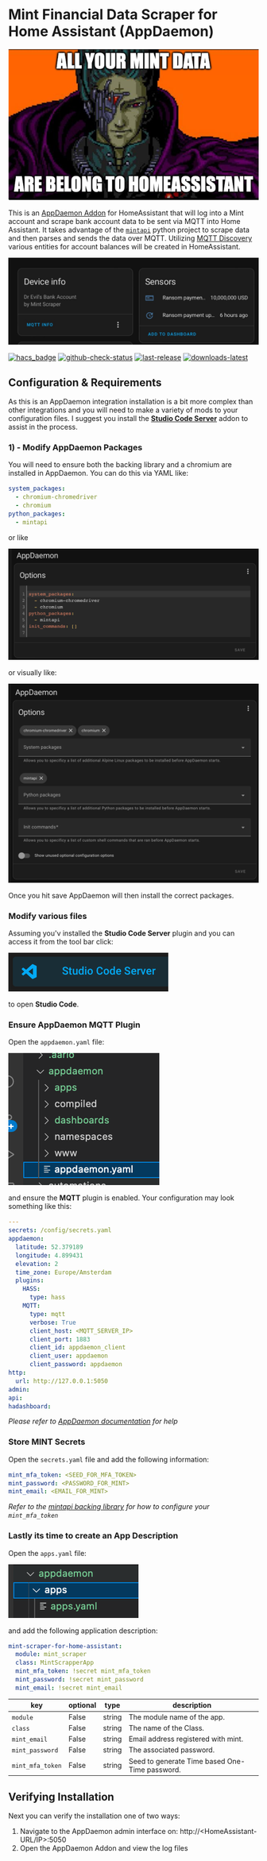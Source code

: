 # Mint Financial Data Scraper for Home Assistant (AppDaemon)

![](docs/allyourmintarebelongtous.png)

This is an [AppDaemon Addon](https://github.com/hassio-addons/addon-appdaemon) for HomeAssistant that will log into a Mint account and scrape bank account data to be sent via MQTT into Home Assistant. It takes advantage of the [`mintapi`](https://github.com/mintapi/mintapi) python project to scrape data and then parses and sends the data over MQTT. Utilizing [MQTT Discovery](https://www.home-assistant.io/integrations/mqtt/#discovery-options) various entities for account balances will be created in HomeAssistant.

![](docs/image.jpg)

[![hacs_badge](https://img.shields.io/badge/HACS-Default-orange.svg)](https://github.com/hacs/integration)
[![github-check-status](https://img.shields.io/github/checks-status/jeeftor/mint-scraper-for-homeassistant/main)](https://github.com/jeeftor/mint-scraper-for-homeassistant/actions?query=branch%3Amaster)
[![last-release](https://img.shields.io/github/v/release/jeeftor/mint-scraper-for-homeassistant.svg)](https://github.com/jeeftor/mint-scraper-for-homeassistant//releases)
[![downloads-latest](https://img.shields.io/github/downloads/jeeftor/mint-scraper-for-homeassistant/latest/total)](http://github.com/jeeftor/mint-scraper-for-homeassistant/releases/latest)

## Configuration & Requirements

As this is an AppDaemon integration installation is a bit more complex than other integrations and you will need to make a variety of mods to your configuration files. I suggest you install the [**Studio Code Server**](https://github.com/hassio-addons/addon-vscode/blob/main/README.md) addon to assist in the process.

### 1) - Modify AppDaemon Packages

You will need to ensure both the backing library and a chromium are installed in AppDaemon. You can do this via YAML like:

```yaml
system_packages:
  - chromium-chromedriver
  - chromium
python_packages:
  - mintapi
```

or like

![](docs/AppDaemonOptions.yaml.png)

or visually like:

![](docs/AppDaemonOptions.png)

Once you hit save AppDaemon will then install the correct packages.

### Modify various files

Assuming you'v installed the **Studio Code Server** plugin and you can access it from the tool bar click:

![](docs/StudioCode.png)

to open **Studio Code**.

### Ensure AppDaemon MQTT Plugin

Open the `appdaemon.yaml` file:

![](docs/appdaemon.yaml.png)

and ensure the **MQTT** plugin is enabled. Your configuration may look something like this:

```yaml
---
secrets: /config/secrets.yaml
appdaemon:
  latitude: 52.379189
  longitude: 4.899431
  elevation: 2
  time_zone: Europe/Amsterdam
  plugins:
    HASS:
      type: hass
    MQTT:
      type: mqtt
      verbose: True
      client_host: <MQTT_SERVER_IP>
      client_port: 1883
      client_id: appdaemon_client
      client_user: appdaemon
      client_password: appdaemon
http:
  url: http://127.0.0.1:5050
admin:
api:
hadashboard:
```

_Please refer to [AppDaemon documentation](https://appdaemon.readthedocs.io/en/latest/CONFIGURE.html) for help_

### Store MINT Secrets

Open the `secrets.yaml` file and add the following information:

```yaml
mint_mfa_token: <SEED_FOR_MFA_TOKEN>
mint_password: <PASSWORD_FOR_MINT>
mint_email: <EMAIL_FOR_MINT>
```

_Refer to the [mintapi backing library](https://github.com/mintapi/mintapi#option-1-totp) for how to configure your `mint_mfa_token`_

### Lastly its time to create an App Description

Open the `apps.yaml` file:

![](docs/apps.yaml.png)

and add the following application description:

```yaml
mint-scraper-for-home-assistant:
  module: mint_scraper
  class: MintScrapperApp
  mint_mfa_token: !secret mint_mfa_token
  mint_password: !secret mint_password
  mint_email: !secret mint_email
```

| key              | optional | type   | description                                    |
| ---------------- | -------- | ------ | ---------------------------------------------- |
| `module`         | False    | string | The module name of the app.                    |
| `class`          | False    | string | The name of the Class.                         |
| `mint_email`     | False    | string | Email address registered with mint.            |
| `mint_password`  | False    | string | The associated password.                       |
| `mint_mfa_token` | False    | string | Seed to generate Time based One-Time password. |

## Verifying Installation

Next you can verify the installation one of two ways:

1. Navigate to the AppDaemon admin interface on: http://<HomeAssistant-URL/IP>:5050
2. Open the AppDaemon Addon and view the log files
